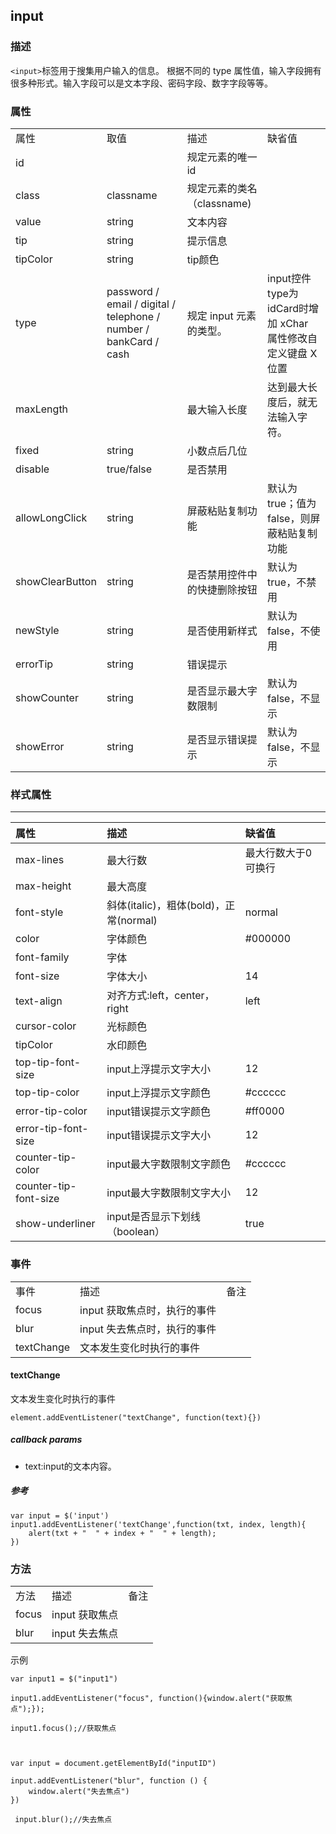 ## input

### 描述

`<input>`标签用于搜集用户输入的信息。
根据不同的 type 属性值，输入字段拥有很多种形式。输入字段可以是文本字段、密码字段、数字字段等等。


### 属性

<table class="table table-bordered table-striped table-condensed">
   <tr>
      <td>属性</td>
      <td>取值</td>
      <td>描述</td>
      <td>缺省值</td>
   </tr>
   <tr>
      <td>id</td>
      <td></td>
      <td>规定元素的唯一id</td>
      <td></td>
   </tr>
   <tr>
      <td>class</td>
      <td>classname</td>
      <td>规定元素的类名（classname)</td>
      <td></td>
   </tr>
   <tr>
      <td>value</td>
      <td>string</td>
      <td>文本内容</td>
      <td></td>
   </tr>
   <tr>
      <td>tip</td>
      <td>string</td>
      <td>提示信息</td>
      <td></td>
   </tr>
    <tr>
      <td>tipColor</td>
      <td>string</td>
      <td>tip颜色</td>
      <td></td>
   </tr>
   <tr>
      <td>type</td>
      <td> password / email / digital / telephone / number / bankCard / cash </td>
      <td>规定 input 元素的类型。</td>
      <td>input控件type为idCard时增加 xChar 属性修改自定义键盘 X 位置</td>
   </tr>
   <tr>
      <td>maxLength</td>
      <td></td>
      <td>最大输入长度</td>
      <td>达到最大长度后，就无法输入字符。</td>
   </tr>
   <tr>
      <td>fixed</td>
      <td>string</td>
      <td>小数点后几位</td>
      <td></td>
   </tr>
   <tr>
      <td>disable</td>
      <td>true/false</td>
      <td>是否禁用</td>
      <td></td>
   </tr>
   <tr>
      <td>allowLongClick </td>
      <td>string</td>
      <td>屏蔽粘贴复制功能</td>
      <td>默认为 true；值为false，则屏蔽粘贴复制功能</td>
   </tr>
   <tr>
      <td>showClearButton</td>
      <td>string</td>
      <td>是否禁用控件中的快捷删除按钮</td>
      <td>默认为 true，不禁用</td>
	</tr>
	<tr>
      <td>newStyle</td>
      <td>string</td>
      <td>是否使用新样式</td>
      <td>默认为 false，不使用</td>	
	<tr>
      <td>errorTip</td>
      <td>string</td>
      <td>错误提示</td>
      <td></td>
	<tr>
      <td>showCounter</td>
      <td>string</td>
      <td>是否显示最大字数限制</td>
      <td>默认为 false，不显示</td>
	<tr>
      <td>showError</td>
      <td>string</td>
      <td>是否显示错误提示</td>
      <td>默认为 false，不显示</td>
	</tr>

</table>

### 样式属性
---

| 属性 | 描述 |缺省值|
| :-----| :---- |:---- |
|max-lines|最大行数|最大行数大于0可换行|
|max-height|最大高度||
| font-style|斜体(italic)，粗体(bold)，正常(normal)|normal|
| color | 字体颜色|#000000|
|font-family|字体||
|font-size|字体大小|14|
|text-align|对齐方式:left，center，right|left|
|cursor-color|光标颜色||
|tipColor|水印颜色||
|top-tip-font-size|input上浮提示文字大小|12|
|top-tip-color|input上浮提示文字颜色|#cccccc|
|error-tip-color|input错误提示文字颜色|#ff0000|
|error-tip-font-size|input错误提示文字大小|12|
|counter-tip-color|input最大字数限制文字颜色|#cccccc|
|counter-tip-font-size|input最大字数限制文字大小|12|
|show-underliner|input是否显示下划线（boolean）|true|


	
### 事件

<table class="table table-bordered table-striped table-condensed">
   <tr>
      <td>事件</td>
      <td>描述</td>
      <td>备注</td>
   </tr>
   <tr>
      <td>focus</td>
      <td>input 获取焦点时，执行的事件</td>
      <td></td>
   </tr>
   <tr>
      <td>blur</td>
      <td>input 失去焦点时，执行的事件</td>
      <td></td>
   </tr>
   <tr>
      <td>textChange</td>
      <td>文本发生变化时执行的事件</td>
      <td></td>
   </tr>
</table>
	


#### textChange

文本发生变化时执行的事件<br />

	element.addEventListener("textChange", function(text){})

#####  callback params

* text:input的文本内容。<br />

#####  参考
	
	var input = $('input')
	input1.addEventListener('textChange',function(txt, index, length){
        alert(txt + "  " + index + "  " + length);
    })

### 方法

<table class="table table-bordered table-striped table-condensed">
   <tr>
      <td>方法</td>
      <td>描述</td>
      <td>备注</td>
   </tr>
   <tr>
      <td>focus</td>
      <td>input 获取焦点</td>
      <td></td>
   </tr>
   <tr>
      <td>blur</td>
      <td>input 失去焦点</td>
      <td></td>
   </tr>
</table>

示例

	var input1 = $("input1")
	
	input1.addEventListener("focus", function(){window.alert("获取焦点");});

	input1.focus();//获取焦点

                          
      
    var input = document.getElementById("inputID")

    input.addEventListener("blur", function () {
        window.alert("失去焦点")      
    })

	 input.blur();//失去焦点